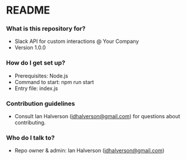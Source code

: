 # README #

### What is this repository for? ###

* Slack API for custom interactions @ Your Company
* Version 1.0.0

### How do I get set up? ###

* Prerequisites: Node.js
* Command to start: npm run start
* Entry file: index.js

### Contribution guidelines ###

* Consult Ian Halverson (idhalverson@gmail.com) for questions about contributing.

### Who do I talk to? ###

* Repo owner & admin: Ian Halverson (idhalverson@gmail.com)